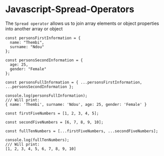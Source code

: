 # Javascript-Spread-Operators

The `Spread operator` allows us to join array elements  or object properties into another array or object

```
const personsFirstInformation = {
  name: "Thembi",
  surname: "Ndou"
};

const personsSecondInformation = {
  age: 25,
  gender: "Female"
};

const personsFullInformation = { ...personsFirstInformation, ...personsSecondInformation };

console.log(personsFullInformation);
/// Will print:
{ name: 'Thembi', surname: 'Ndou', age: 25, gender: 'Female' }
```
```
const firstFiveNumbers = [1, 2, 3, 4, 5];

const secondFiveNumbers = [6, 7, 8, 9, 10];

const fullTenNumbers = [...firstFiveNumbers, ...secondFiveNumbers];

console.log(fullTenNumbers);
/// Will print:
[1, 2, 3, 4, 5, 6, 7, 8, 9, 10]
```
